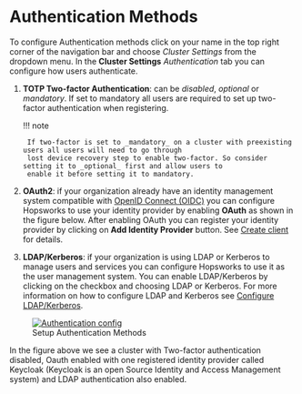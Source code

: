 # Authentication Methods

To configure Authentication methods click on your name in the top right corner of the navigation bar and choose 
*Cluster Settings* from the dropdown menu.
In the **Cluster Settings** _Authentication_ tab you can configure how users authenticate.

1. **TOTP Two-factor Authentication**: can be _disabled_, _optional_ or _mandatory_. If set to mandatory all users are 
   required to set up two-factor authentication when registering. 

    !!! note
    
        If two-factor is set to _mandatory_ on a cluster with preexisting users all users will need to go through  
        lost device recovery step to enable two-factor. So consider setting it to _optional_ first and allow users to 
        enable it before setting it to mandatory.

2. **OAuth2**: if your organization already have an identity management system compatible with 
   [OpenID Connect (OIDC)](https://openid.net/connect/) you can configure Hopsworks to use your identity provider 
   by enabling **OAuth** as shown in the figure below. After enabling OAuth 
   you can register your identity provider by clicking on **Add Identity Provider** button. See
   [Create client](./oauth2/create-client.md) for details.
3. **LDAP/Kerberos**: if your organization is using LDAP or Kerberos to manage users and services you can configure 
   Hopsworks to use it as the user management system. You can enable LDAP/Kerberos by clicking on the checkbox and 
   choosing LDAP or Kerberos. For more information on how to configure LDAP and Kerberos see 
   [Configure LDAP/Kerberos](./ldap/configure.md).

<figure>
  <a  href="../../assets/images/admin/auth-config.png">
    <img src="../../assets/images/admin/auth-config.png" alt="Authentication config" />
  </a>
  <figcaption>Setup Authentication Methods</figcaption>
</figure>

In the figure above we see a cluster with Two-factor authentication disabled, Oauth enabled with one registered 
identity provider called Keycloak (Keycloak is an open Source Identity and Access Management system) and LDAP 
authentication also enabled. 